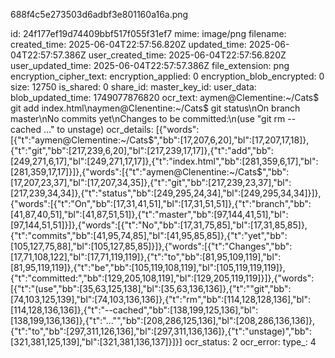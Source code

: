 688f4c5e273503d6adbf3e801160a16a.png

id: 24f177ef19d74409bbf517f055f31ef7
mime: image/png
filename: 
created_time: 2025-06-04T22:57:56.820Z
updated_time: 2025-06-04T22:57:57.386Z
user_created_time: 2025-06-04T22:57:56.820Z
user_updated_time: 2025-06-04T22:57:57.386Z
file_extension: png
encryption_cipher_text: 
encryption_applied: 0
encryption_blob_encrypted: 0
size: 12750
is_shared: 0
share_id: 
master_key_id: 
user_data: 
blob_updated_time: 1749077876820
ocr_text: aymen@Clementine:~/Cats$ git add index.html\naymen@Clenentine:~/Cats$ git status\nOn branch master\nNo commits yet\nChanges to be committed:\n(use "git rm --cached <file>..." to unstage)
ocr_details: [{"words":[{"t":"aymen@Clementine:~/Cats$","bb":[17,207,6,20],"bl":[17,207,17,18]},{"t":"git","bb":[217,239,6,20],"bl":[217,239,17,17]},{"t":"add","bb":[249,271,6,17],"bl":[249,271,17,17]},{"t":"index.html","bb":[281,359,6,17],"bl":[281,359,17,17]}]},{"words":[{"t":"aymen@Clenentine:~/Cats$","bb":[17,207,23,37],"bl":[17,207,34,35]},{"t":"git","bb":[217,239,23,37],"bl":[217,239,34,34]},{"t":"status","bb":[249,295,24,34],"bl":[249,295,34,34]}]},{"words":[{"t":"On","bb":[17,31,41,51],"bl":[17,31,51,51]},{"t":"branch","bb":[41,87,40,51],"bl":[41,87,51,51]},{"t":"master","bb":[97,144,41,51],"bl":[97,144,51,51]}]},{"words":[{"t":"No","bb":[17,31,75,85],"bl":[17,31,85,85]},{"t":"commits","bb":[41,95,74,85],"bl":[41,95,85,85]},{"t":"yet","bb":[105,127,75,88],"bl":[105,127,85,85]}]},{"words":[{"t":"Changes","bb":[17,71,108,122],"bl":[17,71,119,119]},{"t":"to","bb":[81,95,109,119],"bl":[81,95,119,119]},{"t":"be","bb":[105,119,108,119],"bl":[105,119,119,119]},{"t":"committed:","bb":[129,205,108,119],"bl":[129,205,119,119]}]},{"words":[{"t":"(use","bb":[35,63,125,138],"bl":[35,63,136,136]},{"t":"\"git","bb":[74,103,125,139],"bl":[74,103,136,136]},{"t":"rm","bb":[114,128,128,136],"bl":[114,128,136,136]},{"t":"--cached","bb":[138,199,125,136],"bl":[138,199,136,136]},{"t":"<file>...\"","bb":[208,286,125,136],"bl":[208,286,136,136]},{"t":"to","bb":[297,311,126,136],"bl":[297,311,136,136]},{"t":"unstage)","bb":[321,381,125,139],"bl":[321,381,136,137]}]}]
ocr_status: 2
ocr_error: 
type_: 4
